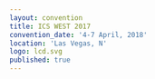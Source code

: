 ```yaml
---
layout: convention
title: ICS WEST 2017
convention_date: '4-7 April, 2018'
location: 'Las Vegas, N'
logo: lcd.svg
published: true
---
```

